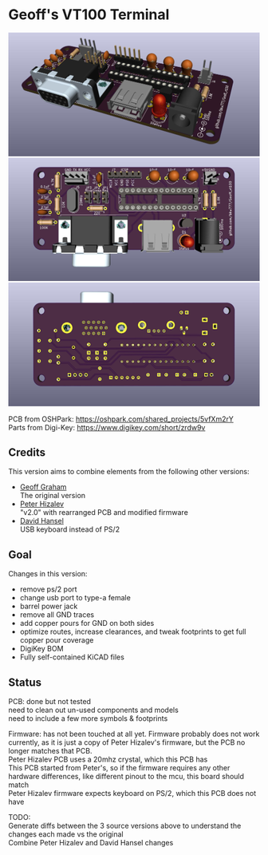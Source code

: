 # Geoff's VT100 Terminal  
![](Geoff_vt100_1.jpg)  
![](Geoff_vt100_2.jpg)  
![](Geoff_vt100_3.jpg)

PCB from OSHPark: <https://oshpark.com/shared_projects/5vfXm2rY>  
Parts from Digi-Key: <https://www.digikey.com/short/zrdw9v>

## Credits  
This version aims to combine elements from the following other versions:  

* [Geoff Graham](https://geoffg.net/terminal.html)  
 The original version  
* [Peter Hizalev](https://github.com/petrohi/terminal)  
 "v2.0" with rearranged PCB and modified firmware  
* [David Hansel](https://github.com/dhansel/TerminalUSB)   
 USB keyboard instead of PS/2  

## Goal  
Changes in this version:
 - remove ps/2 port
 - change usb port to type-a female
 - barrel power jack
 - remove all GND traces
 - add copper pours for GND on both sides
 - optimize routes, increase clearances, and tweak footprints to get full copper pour coverage  
 - DigiKey BOM  
 - Fully self-contained KiCAD files  

## Status  
 PCB: done but not tested  
  need to clean out un-used components and models  
  need to include a few more symbols & footprints  

 Firmware: has not been touched at all yet. Firmware probably does not work currently, as it is just a copy of Peter Hizalev's firmware, but the PCB no longer matches that PCB.  
  Peter Hizalev PCB uses a 20mhz crystal, which this PCB has  
  This PCB started from Peter's, so if the firmware requires any other hardware differences, like different pinout to the mcu, this board should match  
  Peter Hizalev firmware expects keyboard on PS/2, which this PCB does not have  

 TODO:  
  Generate diffs between the 3 source versions above to understand the changes each made vs the original  
  Combine Peter Hizalev and David Hansel changes  
 
